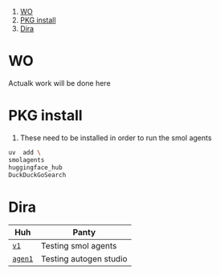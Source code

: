 
1. [WO](#wo)
2. [PKG install](#pkg-install)
3. [Dira](#dira)


# WO 

Actualk work will be done here 

# PKG install

1. These need to be installed in order to run the smol agents 

```sh 
uv  add \
smolagents 
huggingface_hub
DuckDuckGoSearch
```

# Dira 

Huh | Panty 
--- | --- 
[`v1`](./v1/) | Testing smol agents 
[`agen1`](./agen1/) | Testing autogen studio